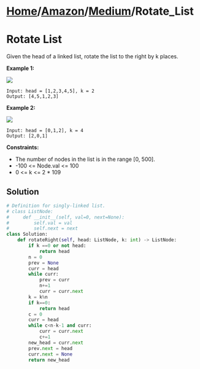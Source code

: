 # [Home](./../..)/[Amazon](./..)/[Medium](./)/Rotate_List
<h1>Rotate List</h1>

<p>
Given the head of a linked list, rotate the list to the right by k places.
</p>

<b>Example 1:</b>

<img src="https://assets.leetcode.com/uploads/2020/11/13/rotate1.jpg">

    Input: head = [1,2,3,4,5], k = 2
    Output: [4,5,1,2,3]
    
<b>Example 2:</b>

<img src="https://assets.leetcode.com/uploads/2020/11/13/roate2.jpg">

    Input: head = [0,1,2], k = 4
    Output: [2,0,1]

<b>Constraints:</b>

- The number of nodes in the list is in the range [0, 500].
- -100 <= Node.val <= 100
- 0 <= k <= 2 * 109

<h2>Solution</h2>

```python
# Definition for singly-linked list.
# class ListNode:
#     def __init__(self, val=0, next=None):
#         self.val = val
#         self.next = next
class Solution:
    def rotateRight(self, head: ListNode, k: int) -> ListNode:
        if k ==0 or not head:
            return head
        n = 0
        prev = None
        curr = head
        while curr:
            prev = curr
            n+=1
            curr = curr.next
        k = k%n
        if k==0:
            return head
        c = 0
        curr = head
        while c<n-k-1 and curr:
            curr = curr.next
            c+=1
        new_head = curr.next
        prev.next = head
        curr.next = None
        return new_head
```
